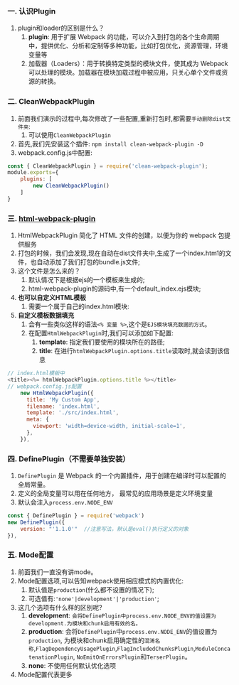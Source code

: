### 一. 认识Plugin
1. plugin和loader的区别是什么？
    1. **plugin**: 用于扩展 Webpack 的功能，可以介入到打包的各个生命周期中，提供优化、分析和定制等多种功能，比如打包优化，资源管理，环境变量等
    2. 加载器（Loaders）：用于转换特定类型的模块文件，使其成为 Webpack 可以处理的模块。加载器在模块加载过程中被应用，只关心单个文件或资源的转换。


### 二. CleanWebpackPlugin

1. 前面我们演示的过程中,每次修改了一些配置,重新打包时,都需要`手动删除dist文件夹`:
    1. 可以使用`CleanWebpackPlugin`
2. 首先,我们先安装这个插件: `npm install clean-webpack-plugin -D`
3. webpack.config.js中配置:

```js
const { CleanWebpackPlugin } = require('clean-webpack-plugin');
module.exports={
    plugins: [ 
        new CleanWebpackPlugin()
    ]
}
```


### 三.  [html-webpack-plugin](https://github.com/jantimon/html-webpack-plugin#options)

1. HtmlWebpackPlugin 简化了 HTML 文件的创建，以便为你的 webpack 包提供服务
2. 打包的时候，我们会发现,现在自动在dist文件夹中,生成了一个index.htm1的文件，也自动添加了我们打包的bundle.js文件;
3. 这个文件是怎么来的？
    1.  默认情况下是根据ejs的一个模板来生成的;
    2. html-webpack-plugin的源码中,有一个default_index.ejs模块;
4. **也可以自定义HTML模板**
    1. 需要一个属于自己的index.html模块:
5. **自定义模板数据填充**
    1. 会有一些类似这样的语法`<% 变量 %>`,这个是`EJS模块填充数据的方式`。
    2. 在配置`HtmlWebpackPlugin`时,我们可以添加如下配置:
        1. **template**: 指定我们要使用的模块所在的路径;
        2. **title**: 在进行`htmlWebpackPlugin.options.title`读取时,就会读到该信息

```js
// index.html模板中
<title><%= htmlWebpackPlugin.options.title %></title>
// webpack.config.js配置
    new HtmlWebpackPlugin({
      title: 'My Custom App',
      filename: 'index.html',
      template: './src/index.html',
      meta: {
        viewport: 'width=device-width, initial-scale=1',
      },
    }),
```


### 四. DefinePlugin（不需要单独安装）
1. `DefinePlugin` 是 Webpack 的一个内置插件，用于创建在编译时可以配置的全局常量。
2. 定义的全局变量可以用在任何地方， 最常见的应用场景是定义环境变量
3. 默认会注入`process.env.NODE_ENV`

```js
const { DefinePlugin } = require('webpack')
new DefinePlugin({
    version: "'1.1.0'"  //注意写法，默认是eval()执行定义的对象
}),
```


### 五. Mode配置
1. 前面我们一直没有讲mode。
2. Mode配置选项,可以告知webpack使用相应模式的内置优化:
    1. 默认值是`production`(什么都不设置的情况下);
    2. 可选值有:`'none'|development'|'production'`;
3. 这几个选项有什么样的区别呢?
    1. **development**: `会将DefinePlugin中process.env.NODE_ENV的值设置为development.为模块和chunk启用有效的名。`
    2. **production**: 会将`DefinePlugin`中`process.env.NODE_ENV`的值设置为 `production`, 为模块和chunk启用确定性的`混淆名称`,`FlagDependencyUsagePlugin`,`FlagIncludedChunksPlugin`,`ModuleConcatenationPlugin`, `NoEmitOnErrorsPlugin`和`TerserPlugin`。
    3. **none**: 不使用任何默认优化选项
4. Mode配置代表更多



